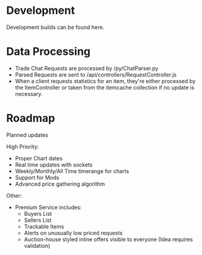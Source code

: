# Development

Development builds can be found here.


# Data Processing

- Trade Chat Requests are processed by /py/ChatParser.py
- Parsed Requests are sent to /api/controllers/RequestController.js
- When a client requests statistics for an item, they're either processed
  by the ItemController or taken from the itemcache collection if no update
  is necessary.


# Roadmap
Planned updates

High Priority:
- Proper Chart dates
- Real time updates with sockets
- Weekly/Monthly/All Time timerange for charts
- Support for Mods 
- Advanced price gathering algorithm

Other:
- Premium Service
  includes:
    - Buyers List
    - Sellers List
    - Trackable Items
    - Alerts on unusually low priced requests
    - Auction-house styled inline offers visible to everyone (Idea requires validation)
